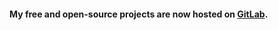 #### My free and open-source projects are now hosted on [GitLab](https://gitlab.com/alexandre-fernandez).

